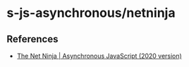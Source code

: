# s-js-asynchronous/netninja

## References

- [The Net Ninja | Asynchronous JavaScript (2020 version)](https://www.youtube.com/playlist?list=PL4cUxeGkcC9jx2TTZk3IGWKSbtugYdrlu)

